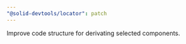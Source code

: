 ```yaml
---
"@solid-devtools/locator": patch
---
```


Improve code structure for derivating selected components.
